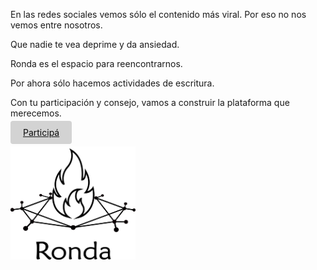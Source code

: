En las redes sociales vemos sólo el contenido más viral. Por eso no nos vemos entre nosotros.

Que nadie te vea deprime y da ansiedad.

Ronda es el espacio para reencontrarnos. 

Por ahora sólo hacemos actividades de escritura. 

Con tu participación y consejo, vamos a construir la plataforma que merecemos.

[<span style="padding: 10px 20px; background-color: #D3D3D3; color: #0A0A0A; border: none; border-radius: 4px; cursor: pointer; transition: background-color 0.3s ease;">Participá</span>](actividad.md)

<img src="logo_medium.png" alt="Logo" width="200" height="181">
